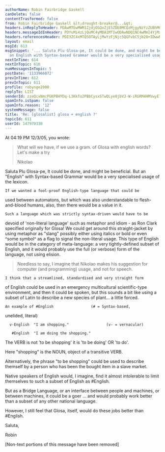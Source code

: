 ```yaml
---
authorName: Robin Fairbridge Gaskell
canDelete: false
contentTrasformed: false
from: Robin Fairbridge Gaskell &lt;drought-breaker@...&gt;
headers.inReplyToHeader: PDAwMTEwMWM1ZjdjOSQxZjE5ZDE0MCQzMjgyNzYzZUBhMGgzcjc+
headers.messageIdInHeader: PDYuMi4zLjQuMC4yMDA1MTIwODAwNDQ1NC4wMmI4YjMxMEBwby5wYWNpZmljLm5ldC5hdT4=
headers.referencesHeader: PDI3ZC4xMTQ5OTAyLjMwYzFjNjc5QGFvbC5jb20+IDwwMDExMDFjNWY3YzkkMWYxOWQxNDAkMzI4Mjc2M2VAYTBoM3I3Pg==
layout: email
msgId: 613
msgSnippet: '... Saluta Plu Glosa-pe, It could be done, and might be beneficial. But
  an English with Syntax-based Grammar would be a very specialised usage of the'
nextInTime: 614
nextInTopic: 616
numMessagesInTopic: 5
postDate: '1133966072'
prevInTime: 612
prevInTopic: 611
profile: robynge2000
replyTo: LIST
senderId: zzoQcxNmcPGKPBHYDq-L3Kkfo2PBbCysxSTwQLye0jbVJ-W-iRGRM4HMVwyE7WUZfe3J3knI01sKc5k4z3bQHkN7zeSiQ3_LDCFPSov8zw6M_0oBNlSV4jtECsUBPh45
spamInfo.isSpam: false
spamInfo.reason: '12'
systemMessage: false
title: 'Re: [glosalist] glosa + english ?'
topicId: 611
userId: 147970330
---
```


At 04:19 PM 12/3/05, you wrote:
>What will we have, if we use a gram. of Glosa with english words?
>Let's make a try
>
>Nikolao

Saluta Plu Glosa-pe,
    It could be done, and might be beneficial.
    But an "English" with Syntax-based Grammar would be a very 
specialised usage of the lexicon.

    If we wanted a fool-proof English-type language that could be 
used between automatons, but which was also understandable to 
flesh-and-blood humans, also, then there would be a value in it.

    Such a language which was strictly syntax-driven would have to be 
devoid of 'non-literal language' such as metaphor and idiom - as Ron 
Clark specified originally for Glosa!  We could get around this 
straight-jacket by using metaphor as "slang" possibly either using 
italics or bold or even ^some symbol^ as a flag  to signal the 
non-literal usage. This type of English would be in the category of 
meta-language: a very tightly-defined subset of English, and it would 
probably use the full (or verbose) form of the language, not using elision.

>    Needless to say, I imagine that Nikolao makes his suggestion for 
> computer (and programming) usage, and not for speech.

    I think that a streamlined, standardised and very straight form 
of English could be used in an emergency multicultural 
scientific-type environment, and then it could be spoken, but this 
sounds a bit like using a subset of Latin to describe a new species 
of plant... a little forced.

    An example of #English                 (# = Syntax-based, 
unelided, literal)

      v-English  "I am shopping."                 (v- = vernacular)

       #English  "I am doing the shopping."

   The VERB is not 'to be shopping'  it is 'to be doing' OR 'to do'.

   Here "shopping" is the NOUN, object of a transitive VERB.

   Alternatively, the phrase "to be shopping" could be used to 
describe themself by a person who has been the bought item in a slave market.

   Native speakers of English would, I imagine, find it almost 
intolerable to limit themselves to such a subset of English as #English.

   But as a Bridge Language, or an interface between people and 
machines, or between machines, it could be a goer ... and would 
probably work better than a subset of any other national language.

   However, I still feel that Glosa, itself, would do these jobs 
better than #English.

Saluta,

Robin




[Non-text portions of this message have been removed]


